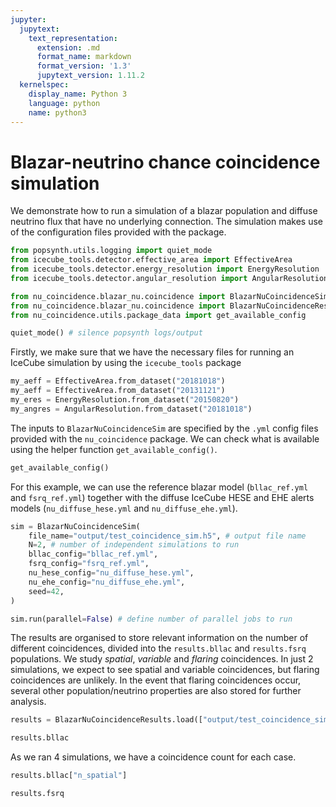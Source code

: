 ```yaml
---
jupyter:
  jupytext:
    text_representation:
      extension: .md
      format_name: markdown
      format_version: '1.3'
      jupytext_version: 1.11.2
  kernelspec:
    display_name: Python 3
    language: python
    name: python3
---
```


# Blazar-neutrino chance coincidence simulation

We demonstrate how to run a simulation of a blazar population and diffuse neutrino flux that have no underlying connection. The simulation makes use of the configuration files provided with the package.

```python
from popsynth.utils.logging import quiet_mode
from icecube_tools.detector.effective_area import EffectiveArea
from icecube_tools.detector.energy_resolution import EnergyResolution
from icecube_tools.detector.angular_resolution import AngularResolution

from nu_coincidence.blazar_nu.coincidence import BlazarNuCoincidenceSim
from nu_coincidence.blazar_nu.coincidence import BlazarNuCoincidenceResults
from nu_coincidence.utils.package_data import get_available_config

quiet_mode() # silence popsynth logs/output
```

Firstly, we make sure that we have the necessary files for running an IceCube simulation by using the `icecube_tools` package

```python
my_aeff = EffectiveArea.from_dataset("20181018")
my_aeff = EffectiveArea.from_dataset("20131121")
my_eres = EnergyResolution.from_dataset("20150820")
my_angres = AngularResolution.from_dataset("20181018")
```

The inputs to `BlazarNuCoincidenceSim` are specified by the `.yml` config files provided with the `nu_coincidence` package. We can check what is available using the helper function `get_available_config()`. 

```python
get_available_config()
```

For this example, we can use the reference blazar model (`bllac_ref.yml` and `fsrq_ref.yml`) together with the diffuse IceCube HESE and EHE alerts models (`nu_diffuse_hese.yml` and `nu_diffuse_ehe.yml`).

```python
sim = BlazarNuCoincidenceSim(
    file_name="output/test_coincidence_sim.h5", # output file name
    N=2, # number of independent simulations to run
    bllac_config="bllac_ref.yml", 
    fsrq_config="fsrq_ref.yml",
    nu_hese_config="nu_diffuse_hese.yml",
    nu_ehe_config="nu_diffuse_ehe.yml",
    seed=42,
)

sim.run(parallel=False) # define number of parallel jobs to run
```

The results are organised to store relevant information on the number of different coincidences, divided into the `results.bllac` and `results.fsrq` populations. We study *spatial*, *variable* and *flaring* coincidences. In just 2 simulations, we expect to see spatial and variable coincidences, but flaring coincidences are unlikely. In the event that flaring coincidences occur, several other population/neutrino properties are also stored for further analysis. 

```python
results = BlazarNuCoincidenceResults.load(["output/test_coincidence_sim.h5"])
```

```python
results.bllac
```

As we ran 4 simulations, we have a coincidence count for each case.

```python
results.bllac["n_spatial"]
```

```python
results.fsrq
```
